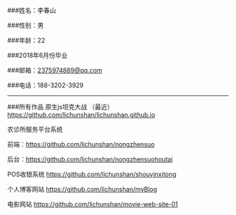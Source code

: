 ###姓名：李春山

###性别：男

###年龄：22

###2018年6月份毕业

###邮箱：2375974889@qq.com

###电话：188-3202-3929

***

###所有作品
原生js坦克大战 （最近）https://github.com/lichunshan/lichunshan.github.io

农诊所服务平台系统

前端：https://github.com/lichunshan/nongzhensuo

后台：https://github.com/lichunshan/nongzhensuohoutai

POS收银系统 https://github.com/lichunshan/shouyinxitong

个人博客网站 https://github.com/lichunshan/myBlog

电影网站 https://github.com/lichunshan/movie-web-site-01





